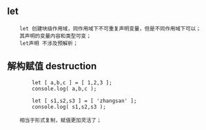 ## let 
		let 创建块级作用域，同作用域下不可重复声明变量，但是不同作用域下可以；
        其声明的变量内容和类型可变；
        let声明 不涉及预解析；
        
## 解构赋值 destruction

			let [ a,b,c ] = [ 1,2,3 ];
            console.log( a,b,c );

            let [ s1,s2,s3 ] = [ 'zhangsan' ];
            console.log( s1,s2,s3 );
            
		相当于形式复制，赋值更加灵活了；